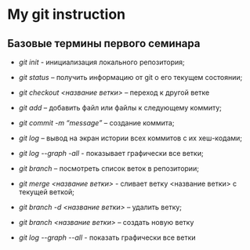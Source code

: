 # My git instruction

## Базовые термины первого семинара

* *git init* - инициализация локального репозитория;

* *git status* – получить информацию от git о его текущем состоянии;

* *git checkout <название ветки>* – переход к другой ветке

* *git add* – добавить файл или файлы к следующему коммиту;

* *git commit -m “message”* – создание коммита;

* *git log* – вывод на экран истории всех коммитов с их хеш-кодами;

* *git log --graph -all* - показывает графически все ветки;

* *git branch* – посмотреть список веток в репозитории;

* *git merge <название ветки>* - сливает ветку <название ветки> с текущей веткой; 

* *git branch -d <название ветки>* – удалить ветку;

* *git branch <название ветки>* – создать новую ветку

* *git log --graph --all* - показать графически все ветки
